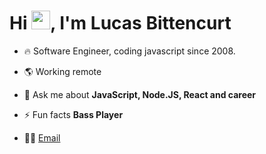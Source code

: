 <h1 align="left">Hi <img src="https://raw.githubusercontent.com/kaueMarques/kaueMarques/master/hi.gif" height="30px">, I'm Lucas Bittencurt</h1>
<!-- <p align="left"> <img src="https://komarev.com/ghpvc/?username=thebittencode&color=yellow" alt="Profile views" /> </p> -->

- 🔥 Software Engineer, coding javascript since 2008.

- 🌎 Working remote

- 💬 Ask me about **JavaScript, Node.JS, React and career**

- ⚡ Fun facts **Bass Player**

- 👨‍💻 [Email](mailto:bittencurt.lucas@protonmail.com)

<!---
thebittencode/thebittencode is a ✨ special ✨ repository because its `README.md` (this file) appears on your GitHub profile.
You can click the Preview link to take a look at your changes.
--->
